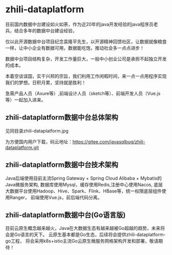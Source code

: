 # zhili-dataplatform

目前国内数据中台建设如火如荼，作为近20年的java开发经验的java程序员老兵，结合多年的数据中台建设经验，

仅以此开源数据中台项目纪念袁隆平先生，以开源精神回馈社区，让数据就像粮食一样，让中小企业有数据可用，数据能吃饱，推动社会多一点点进步！

数据中台项目结构复杂，开发工作量巨大，一般中小创业公司是承担不起独立开发的成本。

本着空谈误国，实干兴邦的宗旨，我们利用工作闲暇时间，来一点一点用程序实现我们的梦想。日积月累，坚持就是胜利！

急需产品人员（Axure等）,前端设计人员（sketch等）、前端开发人员（Vue.js等）一起加入进来。

## zhili-dataplatform数据中台总体架构

见同目录zhili-dataplatform.jpg

为方便国内用户下载，码云地址：https://gitee.com/javasqlbug/zhili-dataplatform.git

## zhili-dataplatform数据中台技术架构

Java后端使用目前主流Spring Gateway + Spring Cloud Alibaba + Mybatis的Java微服务架构,
数据库使用Mysql，缓存使用Redis,注册中心使用Nacos,
底层大数据平台使用Hadoop、Hive、Spark、Flink、HBase等，统一权限底层组件使用Ranger，
前端使用Vue.js，前后端代码分离。

## zhili-dataplatform数据中台(Go语言版)
目前云原生概念越来越火，Java在大数据生态有越来越被Go超越的趋势，未来将会是Go语言的天下。
云原生基本都是Go生态，后续将会提供zhili-dataplatform-go工程，
将会采用k8s+istio主流Go云原生微服务网格架构开发和部署，敬请期待！
